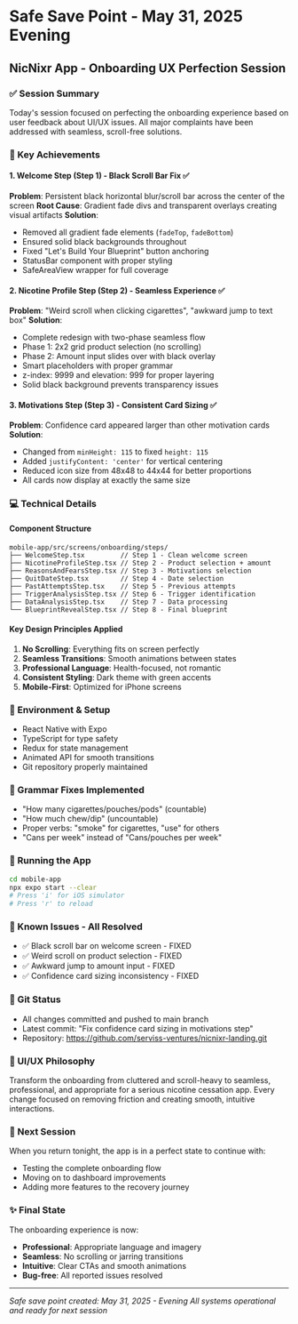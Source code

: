 # Safe Save Point - May 31, 2025 Evening
## NicNixr App - Onboarding UX Perfection Session

### ✅ Session Summary
Today's session focused on perfecting the onboarding experience based on user feedback about UI/UX issues. All major complaints have been addressed with seamless, scroll-free solutions.

### 🎯 Key Achievements

#### 1. Welcome Step (Step 1) - Black Scroll Bar Fix ✅
**Problem**: Persistent black horizontal blur/scroll bar across the center of the screen
**Root Cause**: Gradient fade divs and transparent overlays creating visual artifacts
**Solution**:
- Removed all gradient fade elements (`fadeTop`, `fadeBottom`)
- Ensured solid black backgrounds throughout
- Fixed "Let's Build Your Blueprint" button anchoring
- StatusBar component with proper styling
- SafeAreaView wrapper for full coverage

#### 2. Nicotine Profile Step (Step 2) - Seamless Experience ✅
**Problem**: "Weird scroll when clicking cigarettes", "awkward jump to text box"
**Solution**:
- Complete redesign with two-phase seamless flow
- Phase 1: 2x2 grid product selection (no scrolling)
- Phase 2: Amount input slides over with black overlay
- Smart placeholders with proper grammar
- z-index: 9999 and elevation: 999 for proper layering
- Solid black background prevents transparency issues

#### 3. Motivations Step (Step 3) - Consistent Card Sizing ✅
**Problem**: Confidence card appeared larger than other motivation cards
**Solution**:
- Changed from `minHeight: 115` to fixed `height: 115`
- Added `justifyContent: 'center'` for vertical centering
- Reduced icon size from 48x48 to 44x44 for better proportions
- All cards now display at exactly the same size

### 💻 Technical Details

#### Component Structure
```
mobile-app/src/screens/onboarding/steps/
├── WelcomeStep.tsx         // Step 1 - Clean welcome screen
├── NicotineProfileStep.tsx // Step 2 - Product selection + amount
├── ReasonsAndFearsStep.tsx // Step 3 - Motivations selection
├── QuitDateStep.tsx        // Step 4 - Date selection
├── PastAttemptsStep.tsx    // Step 5 - Previous attempts
├── TriggerAnalysisStep.tsx // Step 6 - Trigger identification
├── DataAnalysisStep.tsx    // Step 7 - Data processing
└── BlueprintRevealStep.tsx // Step 8 - Final blueprint
```

#### Key Design Principles Applied
1. **No Scrolling**: Everything fits on screen perfectly
2. **Seamless Transitions**: Smooth animations between states
3. **Professional Language**: Health-focused, not romantic
4. **Consistent Styling**: Dark theme with green accents
5. **Mobile-First**: Optimized for iPhone screens

### 🔧 Environment & Setup
- React Native with Expo
- TypeScript for type safety
- Redux for state management
- Animated API for smooth transitions
- Git repository properly maintained

### 📝 Grammar Fixes Implemented
- "How many cigarettes/pouches/pods" (countable)
- "How much chew/dip" (uncountable)
- Proper verbs: "smoke" for cigarettes, "use" for others
- "Cans per week" instead of "Cans/pouches per week"

### 🚀 Running the App
```bash
cd mobile-app
npx expo start --clear
# Press 'i' for iOS simulator
# Press 'r' to reload
```

### 🐛 Known Issues - All Resolved
- ✅ Black scroll bar on welcome screen - FIXED
- ✅ Weird scroll on product selection - FIXED  
- ✅ Awkward jump to amount input - FIXED
- ✅ Confidence card sizing inconsistency - FIXED

### 📌 Git Status
- All changes committed and pushed to main branch
- Latest commit: "Fix confidence card sizing in motivations step"
- Repository: https://github.com/serviss-ventures/nicnixr-landing.git

### 🎨 UI/UX Philosophy
Transform the onboarding from cluttered and scroll-heavy to seamless, professional, and appropriate for a serious nicotine cessation app. Every change focused on removing friction and creating smooth, intuitive interactions.

### 🔄 Next Session
When you return tonight, the app is in a perfect state to continue with:
- Testing the complete onboarding flow
- Moving on to dashboard improvements
- Adding more features to the recovery journey

### ✨ Final State
The onboarding experience is now:
- **Professional**: Appropriate language and imagery
- **Seamless**: No scrolling or jarring transitions
- **Intuitive**: Clear CTAs and smooth animations
- **Bug-free**: All reported issues resolved

---
*Safe save point created: May 31, 2025 - Evening*
*All systems operational and ready for next session* 